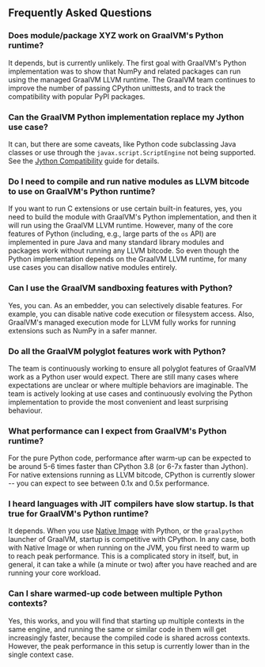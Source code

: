 ## Frequently Asked Questions

### Does module/package XYZ work on GraalVM's Python runtime?

It depends, but is currently unlikely.
The first goal with GraalVM's Python implementation was to show that NumPy and related packages can run using the managed GraalVM LLVM runtime.
The GraalVM team continues to improve the number of passing CPython unittests, and to track the compatibility with popular PyPI packages.

### Can the GraalVM Python implementation replace my Jython use case?

It can, but there are some caveats, like Python code subclassing Java classes or use through the `javax.script.ScriptEngine` not being supported.
See the [Jython Compatibility](Jython.md) guide for details.

### Do I need to compile and run native modules as LLVM bitcode to use on GraalVM's Python runtime?

If you want to run C extensions or use certain built-in features, yes, you need to build the module with GraalVM's Python implementation, and then it will run using the GraalVM LLVM runtime.
However, many of the core features of Python (including, e.g., large parts of the `os` API) are implemented in pure Java and many standard library modules and packages work without running any LLVM bitcode.
So even though the Python implementation depends on the GraalVM LLVM runtime, for many use cases
you can disallow native modules entirely.

### Can I use the GraalVM sandboxing features with Python?

Yes, you can.
As an embedder, you can selectively disable features.
For example, you can disable native code execution or filesystem access.
Also, GraalVM's managed execution mode for LLVM fully works for running extensions such as NumPy in a safer manner.

### Do all the GraalVM polyglot features work with Python?

The team is continuously working to ensure all polyglot features of GraalVM work as a Python user would expect.
There are still many cases where expectations are unclear or where multiple behaviors are imaginable.
The team is actively looking at use cases and continuously evolving the Python implementation to provide the most
convenient and least surprising behaviour.

### What performance can I expect from GraalVM's Python runtime?

For the pure Python code, performance after warm-up can be expected to be around 5-6 times faster than CPython 3.8 (or 6-7x faster than Jython).
For native extensions running as LLVM bitcode, CPython is currently slower -- you can expect to see between 0.1x and 0.5x performance.

### I heard languages with JIT compilers have slow startup. Is that true for GraalVM's Python runtime?

It depends.
When you use [Native Image](https://www.graalvm.org/reference-manual/native-image/) with Python, or the `graalpython` launcher of GraalVM, startup is competitive with CPython.
In any case, both with Native Image or when running on the JVM, you first need to warm up to reach peak performance. This is a complicated story in itself, but, in general, it can take a while (a minute or two) after you have reached and are running your core workload.

### Can I share warmed-up code between multiple Python contexts?

Yes, this works, and you will find that starting up multiple contexts in the same engine, and running the same or similar code in them will get increasingly faster, because the compiled code is shared across contexts. 
However, the peak performance in this setup is currently lower than in the single context case.
